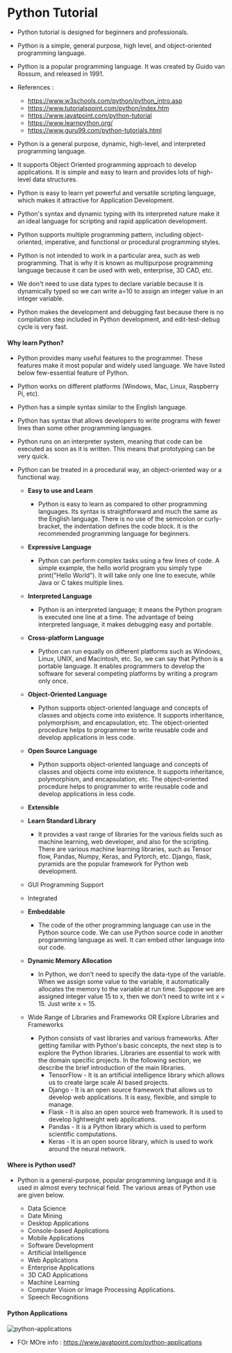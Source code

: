 # Python Tutorial
* Python tutorial is designed for beginners and professionals.
* Python is a simple, general purpose, high level, and object-oriented programming language.
* Python is a popular programming language. It was created by Guido van Rossum, and released in 1991.

* References :
  * https://www.w3schools.com/python/python_intro.asp
  * https://www.tutorialspoint.com/python/index.htm
  * https://www.javatpoint.com/python-tutorial
  * https://www.learnpython.org/
  * https://www.guru99.com/python-tutorials.html
  
  
  
* Python is a general purpose, dynamic, high-level, and interpreted programming language. 
*  It supports Object Oriented programming approach to develop applications. It is simple and easy to learn and provides lots of high-level data structures.
* Python is easy to learn yet powerful and versatile scripting language, which makes it attractive for Application Development.
* Python's syntax and dynamic typing with its interpreted nature make it an ideal language for scripting and rapid application development.
* Python supports multiple programming pattern, including object-oriented, imperative, and functional or procedural programming styles.
* Python is not intended to work in a particular area, such as web programming. That is why it is known as multipurpose programming language because it can be used with web, enterprise, 3D CAD, etc.
* We don't need to use data types to declare variable because it is dynamically typed so we can write a=10 to assign an integer value in an integer variable.
* Python makes the development and debugging fast because there is no compilation step included in Python development, and edit-test-debug cycle is very fast.

#### Why learn Python?
* Python provides many useful features to the programmer. These features make it most popular and widely used language. We have listed below few-essential feature of Python.
* Python works on different platforms (Windows, Mac, Linux, Raspberry Pi, etc).
* Python has a simple syntax similar to the English language.
* Python has syntax that allows developers to write programs with fewer lines than some other programming languages.
* Python runs on an interpreter system, meaning that code can be executed as soon as it is written. This means that prototyping can be very quick.
* Python can be treated in a procedural way, an object-oriented way or a functional way.
 
  * **Easy to use and Learn**
     * Python is easy to learn as compared to other programming languages. Its syntax is straightforward and much the same as the English language. There is no use of the semicolon or curly-bracket, the indentation defines the code block. It is the recommended programming language for beginners.
  * **Expressive Language**
     * Python can perform complex tasks using a few lines of code. A simple example, the hello world program you simply type print("Hello World"). It will take only one line to execute, while Java or C takes multiple lines.
  * **Interpreted Language**
     * Python is an interpreted language; it means the Python program is executed one line at a time. The advantage of being interpreted language, it makes debugging easy and portable.
  * **Cross-platform Language**
     * Python can run equally on different platforms such as Windows, Linux, UNIX, and Macintosh, etc. So, we can say that Python is a portable language. It enables programmers to develop the software for several competing platforms by writing a program only once.
  * **Object-Oriented Language**
    * Python supports object-oriented language and concepts of classes and objects come into existence. It supports inheritance, polymorphism, and encapsulation, etc. The object-oriented procedure helps to programmer to write reusable code and develop applications in less code. 
  * **Open Source Language**
    * Python supports object-oriented language and concepts of classes and objects come into existence. It supports inheritance, polymorphism, and encapsulation, etc. The object-oriented procedure helps to programmer to write reusable code and develop applications in less code.
  * **Extensible**
  *  **Learn Standard Library**
     * It provides a vast range of libraries for the various fields such as machine learning, web developer, and also for the scripting. There are various machine learning libraries, such as Tensor flow, Pandas, Numpy, Keras, and Pytorch, etc. Django, flask, pyramids are the popular framework for Python web development.
     
  * GUI Programming Support
  * Integrated
  * **Embeddable**
    * The code of the other programming language can use in the Python source code. We can use Python source code in another programming language as well. It can embed other language into our code.
    
  * **Dynamic Memory Allocation**
    * In Python, we don't need to specify the data-type of the variable. When we assign some value to the variable, it automatically allocates the memory to the variable at run time. Suppose we are assigned integer value 15 to x, then we don't need to write int x = 15. Just write x = 15.
    
  * Wide Range of Libraries and Frameworks  OR Explore Libraries and Frameworks
    * Python consists of vast libraries and various frameworks. After getting familiar with Python's basic concepts, the next step is to explore the Python libraries. Libraries are essential to work with the domain specific projects. In the following section, we describe the brief introduction of the main libraries.
        * TensorFlow - It is an artificial intelligence library which allows us to create large scale AI based projects.
        * Django - It is an open source framework that allows us to develop web applications. It is easy, flexible, and simple to manage.
        * Flask - It is also an open source web framework. It is used to develop lightweight web applications.
        * Pandas - It is a Python library which is used to perform scientific computations.
        * Keras - It is an open source library, which is used to work around the neural network.
  
#### Where is Python used?  
* Python is a general-purpose, popular programming language and it is used in almost every technical field. The various areas of Python use are given below.

  * Data Science
  * Date Mining
  * Desktop Applications
  * Console-based Applications
  * Mobile Applications
  * Software Development
  * Artificial Intelligence
  * Web Applications
  * Enterprise Applications
  * 3D CAD Applications
  * Machine Learning
  * Computer Vision or Image Processing Applications.
  * Speech Recognitions

#### Python Applications
![python-applications](https://static.javatpoint.com/python/images/python-applications.png "python-applications")

* FOr MOre info : https://www.javatpoint.com/python-applications
  
